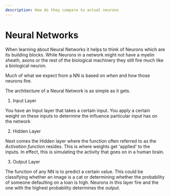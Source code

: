 ```yaml
---
description: How do they compare to actual neurons
---
```


# Neural Networks

When learning about Neural Networks it helps to think of Neurons which are its building blocks. While Neurons in a network might not have a myelin sheath, axons or the rest of the biological machinery they still fire much like a biological neuron.

Much of what we expect from a NN is based on _when_ and _how_ those neurons fire.

The architecture of a Neural Network is as simple as it gets.

1. &#x20;Input Layer

You have an Input layer that takes a certain input. You apply a certain weight on these inputs to determine the influence particular input has on the network

2. &#x20;Hidden Layer

Next comes the Hidden layer where the function often referred to as the _Activation function_ resides. This is where weights get 'applied' to the inputs. In effect, this is simulating the activity that goes on in a human brain.

3. &#x20;Output Layer

The function of any NN is to predict a certain value. This could be classifying whether an image is a cat or determining whether the probability of someone defaulting on a loan is high. Neurons in this layer fire and the one with the highest probability determines the output.

